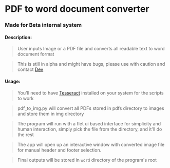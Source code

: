 # PDF to word document converter
### Made for Beta internal system

#### Description:
> User inputs Image or a PDF file and converts all readable text to word document format

> This is still in alpha and might have bugs, please use with caution and contact
[Dev](https://t.me/Leviticus_98)

#### Usage:
> You'll need to have [Tesseract](https://tesseract-ocr.github.io/tessdoc/Installation.html) installed on your system
for the scripts to work

> pdf_to_img.py will convert all PDFs stored in pdfs directory to images and store them in
img directory

> The program will run with a flet ui based interface for simplicity and human interaction, simply pick the file from
the directory, and it'll do the rest

> The app will open up an interactive window with converted image file for manual header and footer selection. 

>  Final outputs will be stored in `word` directory of the program's root